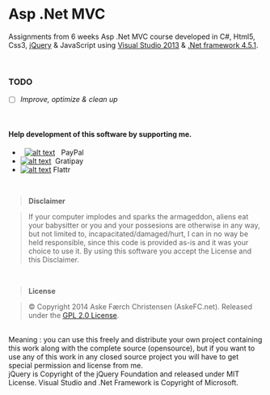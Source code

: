 # Asp .Net MVC
Assignments from 6 weeks Asp .Net MVC course developed in C#, Html5, Css3, [jQuery](https://jquery.com) & JavaScript using [Visual Studio 2013](https://www.visualstudio.com) & [.Net framework 4.5.1](https://www.microsoft.com/en-us/download/details.aspx?id=42643).

<br>

### TODO
- [ ] *Improve, optimize & clean up*

<br>

#### Help development of this software by supporting me.
- &nbsp;&nbsp;[![alt text](https://www.paypalobjects.com/en_GB/i/btn/btn_donate_SM.gif "Onetime PayPal donation")](https://www.paypal.com/cgi-bin/webscr?cmd=_s-xclick&hosted_button_id=MTUK6NZQ6URX8)&nbsp;&nbsp;&nbsp;PayPal
- [![alt text](https://img.shields.io/gratipay/AskeFC.svg "Weekly Gratipay donation")](https://gratipay.com/AskeFC)&nbsp;&nbsp;Gratipay
- [![alt text](https://api.flattr.com/button/flattr-badge-large.png "Monthly Flattr donation")](https://flattr.com/profile/Mandrake)&nbsp;Flattr

<br>

> **Disclaimer**

> If your computer implodes and sparks the armageddon, aliens eat your babysitter or you and your possesions are otherwise in any way, but not limited to, incapacitated/damaged/hurt, I can in no way be held responsible, since this code is provided as-is and it was your choice to use it. By using this software you accept the License and this Disclaimer.

<br>

> **License**

> © Copyright 2014 Aske Færch Christensen (AskeFC.net). Released under the [GPL 2.0 License](https://www.gnu.org/licenses/gpl-2.0.html).
<br>
Meaning : you can use this freely and distribute your own project containing this work along with the complete source (opensource), but if you want to use any of this work in any closed source project you will have to get special permission and license from me.
<br>
jQuery is Copyright of the jQuery Foundation and released under MIT License. Visual Studio and .Net Framework is Copyright of Microsoft.
